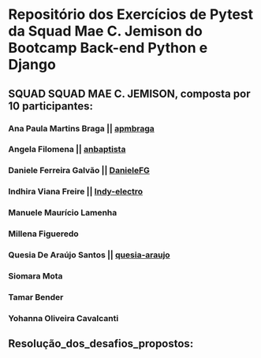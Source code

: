 # Repositório dos Exercícios de Pytest da Squad Mae C. Jemison do Bootcamp Back-end Python e Django

## SQUAD SQUAD MAE C. JEMISON, composta por 10 participantes:


### Ana Paula Martins Braga || [apmbraga](https://github.com/apmbraga)

### Angela Filomena || [anbaptista](https://github.com/anbaptista/)

### Daniele Ferreira Galvão || [DanieleFG](https://github.com/DanieleFG)

### Indhira Viana Freire || [Indy-electro](https://github.com/Indy-electro)

### Manuele Maurício Lamenha

### Millena Figueredo

### Quesia De Araújo Santos || [quesia-araujo](https://github.com/quesia-araujo)

### Siomara Mota

### Tamar Bender

### Yohanna Oliveira Cavalcanti

## Resolução_dos_desafios_propostos:
